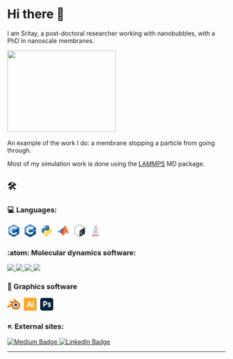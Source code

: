 # Hi there 👋

I am Sritay, a post-doctoral researcher working with nanobubbles, with a PhD in nanoscale membranes. 

<img src="rej_jif.gif" width="250" height="188" />

An example of the work I do: a membrane stopping a particle from going through.  

Most of my simulation work is done using the [LAMMPS](https://www.lammps.org/) MD package.

## :hammer_and_wrench:

### :computer: Languages:
<div>
  <img src="https://github.com/devicons/devicon/blob/master/icons/c/c-original.svg" title="C" alt="C" width="30" height="30"/>&nbsp;
  <img src="https://github.com/devicons/devicon/blob/master/icons/cplusplus/cplusplus-original.svg" title="CPP" alt="CPP" width="30" height="30"/>&nbsp;
  <img src="https://github.com/devicons/devicon/blob/master/icons/python/python-original.svg" title="python" alt="python" width="30" height="30"/>&nbsp;
  <img src="https://github.com/devicons/devicon/blob/master/icons/matlab/matlab-original.svg" title="matlab" alt="matlab" width="30" height="30"/>&nbsp;
  <img src="https://github.com/devicons/devicon/blob/master/icons/bash/bash-original.svg" title="bash" alt="bash" width="30" height="30"/>&nbsp;
  <img src="https://github.com/devicons/devicon/blob/master/icons/java/java-original-wordmark.svg" title="Java" alt="Java" width="30" height="30"/>&nbsp;
 </div>
 

### :atom: Molecular dynamics software:
<div>
 <a href="https://www.lammps.org/">  
  <img src="https://img.shields.io/badge/LAMMPS-informational?style=flat"/>
 </a>
 <a href="http://leandro.iqm.unicamp.br/m3g/packmol/home.shtml">
  <img src="https://img.shields.io/badge/PACKMOL-informational?style=flat"/>
 </a>
 <a href="https://www.ovito.org/">
  <img src="https://img.shields.io/badge/OVITO-informational?style=flat"/>
 </a>
 <a href="https://www.ks.uiuc.edu/Research/vmd/">
  <img src="https://img.shields.io/badge/VMD-informational?style=flat"/>
 </a>
 </div>
 
 
 ### :art: Graphics software
 <div>
   <img src="https://github.com/devicons/devicon/blob/master/icons/blender/blender-original.svg" title="blender" alt="blender" width="30" height="30"/>&nbsp;
   <img src="https://github.com/devicons/devicon/blob/master/icons/illustrator/illustrator-plain.svg" title="illustrator" alt="illustrator" width="30" height="30"/>&nbsp;
    <img src="https://github.com/devicons/devicon/blob/master/icons/photoshop/photoshop-plain.svg" title="photoshop" alt="photoshop" width="30" height="30"/>&nbsp;

 </div>
 
 
 ### :arrow_upper_left: External sites:
<div id="badges">
 <a href="https://medium.com/@sritaymistry">
    <img src="https://img.shields.io/badge/medium-red?style=for-the-badge&logo=medium&logoColor=white" alt="Medium Badge"/>
  </a>
  <a href="https://www.linkedin.com/in/sritay-mistry-45a6a8171/">
    <img src="https://img.shields.io/badge/LinkedIn-blue?style=for-the-badge&logo=linkedin&logoColor=white" alt="LinkedIn Badge"/>
  </a>
 
</div>

---
